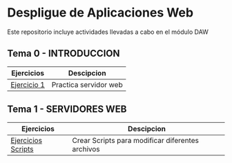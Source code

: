 # Despligue de Aplicaciones Web
Este repositorio incluye actividades llevadas a cabo en el módulo DAW

## Tema 0 - INTRODUCCION

|Ejercicios|Descipcion|
|----------|----------|
|[Ejercicio 1](Tema0/Ejercicio1.md)|Practica servidor web|

## Tema 1 - SERVIDORES WEB

|Ejercicios|Descipcion|
|----------|----------|
|[Ejercicios Scripts](Tema1/)|Crear Scripts para modificar diferentes archivos|


